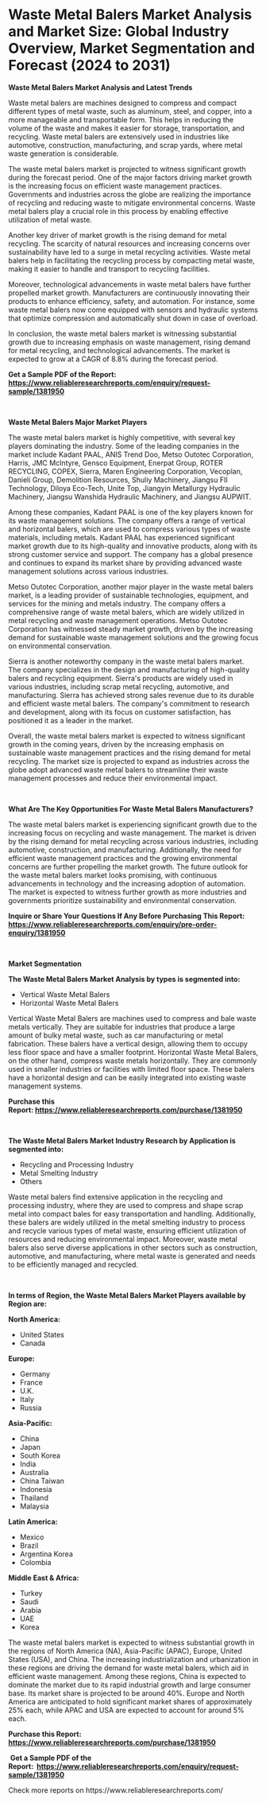 <p><h1>Waste Metal Balers Market Analysis and Market Size: Global Industry Overview, Market Segmentation and Forecast (2024 to 2031)</h1></p><p><strong>Waste Metal Balers Market Analysis and Latest Trends</strong></p>
<p><p>Waste metal balers are machines designed to compress and compact different types of metal waste, such as aluminum, steel, and copper, into a more manageable and transportable form. This helps in reducing the volume of the waste and makes it easier for storage, transportation, and recycling. Waste metal balers are extensively used in industries like automotive, construction, manufacturing, and scrap yards, where metal waste generation is considerable.</p><p>The waste metal balers market is projected to witness significant growth during the forecast period. One of the major factors driving market growth is the increasing focus on efficient waste management practices. Governments and industries across the globe are realizing the importance of recycling and reducing waste to mitigate environmental concerns. Waste metal balers play a crucial role in this process by enabling effective utilization of metal waste.</p><p>Another key driver of market growth is the rising demand for metal recycling. The scarcity of natural resources and increasing concerns over sustainability have led to a surge in metal recycling activities. Waste metal balers help in facilitating the recycling process by compacting metal waste, making it easier to handle and transport to recycling facilities.</p><p>Moreover, technological advancements in waste metal balers have further propelled market growth. Manufacturers are continuously innovating their products to enhance efficiency, safety, and automation. For instance, some waste metal balers now come equipped with sensors and hydraulic systems that optimize compression and automatically shut down in case of overload.</p><p>In conclusion, the waste metal balers market is witnessing substantial growth due to increasing emphasis on waste management, rising demand for metal recycling, and technological advancements. The market is expected to grow at a CAGR of 8.8% during the forecast period.</p></p>
<p><strong>Get a Sample PDF of the Report:&nbsp; <a href="https://www.reliableresearchreports.com/enquiry/request-sample/1381950">https://www.reliableresearchreports.com/enquiry/request-sample/1381950</a></strong></p>
<p>&nbsp;</p>
<p><strong>Waste Metal Balers Major Market Players</strong></p>
<p><p>The waste metal balers market is highly competitive, with several key players dominating the industry. Some of the leading companies in the market include Kadant PAAL, ANIS Trend Doo, Metso Outotec Corporation, Harris, JMC McIntyre, Gensco Equipment, Enerpat Group, ROTER RECYCLING, COPEX, Sierra, Maren Engineering Corporation, Vecoplan, Danieli Group, Demolition Resources, Shuliy Machinery, Jiangsu FII Technology, Diloya Eco-Tech, Unite Top, Jiangyin Metallurgy Hydraulic Machinery, Jiangsu Wanshida Hydraulic Machinery, and Jiangsu AUPWIT.</p><p>Among these companies, Kadant PAAL is one of the key players known for its waste management solutions. The company offers a range of vertical and horizontal balers, which are used to compress various types of waste materials, including metals. Kadant PAAL has experienced significant market growth due to its high-quality and innovative products, along with its strong customer service and support. The company has a global presence and continues to expand its market share by providing advanced waste management solutions across various industries.</p><p>Metso Outotec Corporation, another major player in the waste metal balers market, is a leading provider of sustainable technologies, equipment, and services for the mining and metals industry. The company offers a comprehensive range of waste metal balers, which are widely utilized in metal recycling and waste management operations. Metso Outotec Corporation has witnessed steady market growth, driven by the increasing demand for sustainable waste management solutions and the growing focus on environmental conservation.</p><p>Sierra is another noteworthy company in the waste metal balers market. The company specializes in the design and manufacturing of high-quality balers and recycling equipment. Sierra's products are widely used in various industries, including scrap metal recycling, automotive, and manufacturing. Sierra has achieved strong sales revenue due to its durable and efficient waste metal balers. The company's commitment to research and development, along with its focus on customer satisfaction, has positioned it as a leader in the market.</p><p>Overall, the waste metal balers market is expected to witness significant growth in the coming years, driven by the increasing emphasis on sustainable waste management practices and the rising demand for metal recycling. The market size is projected to expand as industries across the globe adopt advanced waste metal balers to streamline their waste management processes and reduce their environmental impact.</p></p>
<p>&nbsp;</p>
<p><strong>What Are The Key Opportunities For Waste Metal Balers Manufacturers?</strong></p>
<p><p>The waste metal balers market is experiencing significant growth due to the increasing focus on recycling and waste management. The market is driven by the rising demand for metal recycling across various industries, including automotive, construction, and manufacturing. Additionally, the need for efficient waste management practices and the growing environmental concerns are further propelling the market growth. The future outlook for the waste metal balers market looks promising, with continuous advancements in technology and the increasing adoption of automation. The market is expected to witness further growth as more industries and governments prioritize sustainability and environmental conservation.</p></p>
<p><strong>Inquire or Share Your Questions If Any Before Purchasing This Report: <a href="https://www.reliableresearchreports.com/enquiry/pre-order-enquiry/1381950">https://www.reliableresearchreports.com/enquiry/pre-order-enquiry/1381950</a></strong></p>
<p>&nbsp;</p>
<p><strong>Market Segmentation</strong></p>
<p><strong>The Waste Metal Balers Market Analysis by types is segmented into:</strong></p>
<p><ul><li>Vertical Waste Metal Balers</li><li>Horizontal Waste Metal Balers</li></ul></p>
<p><p>Vertical Waste Metal Balers are machines used to compress and bale waste metals vertically. They are suitable for industries that produce a large amount of bulky metal waste, such as car manufacturing or metal fabrication. These balers have a vertical design, allowing them to occupy less floor space and have a smaller footprint. Horizontal Waste Metal Balers, on the other hand, compress waste metals horizontally. They are commonly used in smaller industries or facilities with limited floor space. These balers have a horizontal design and can be easily integrated into existing waste management systems.</p></p>
<p><strong>Purchase this Report:&nbsp;<a href="https://www.reliableresearchreports.com/purchase/1381950">https://www.reliableresearchreports.com/purchase/1381950</a></strong></p>
<p>&nbsp;</p>
<p><strong>The Waste Metal Balers Market Industry Research by Application is segmented into:</strong></p>
<p><ul><li>Recycling and Processing Industry</li><li>Metal Smelting Industry</li><li>Others</li></ul></p>
<p><p>Waste metal balers find extensive application in the recycling and processing industry, where they are used to compress and shape scrap metal into compact bales for easy transportation and handling. Additionally, these balers are widely utilized in the metal smelting industry to process and recycle various types of metal waste, ensuring efficient utilization of resources and reducing environmental impact. Moreover, waste metal balers also serve diverse applications in other sectors such as construction, automotive, and manufacturing, where metal waste is generated and needs to be efficiently managed and recycled.</p></p>
<p>&nbsp;</p>
<p><strong>In terms of Region, the Waste Metal Balers Market Players available by Region are:</strong></p>
<p>
    <p> <strong> North America: </strong>
        <ul>
            <li>United States</li>
            <li>Canada</li>
        </ul>
        </p> 
    <p> <strong> Europe: </strong>
        <ul>
            <li>Germany</li>
            <li>France</li>
            <li>U.K.</li>
            <li>Italy</li>
            <li>Russia</li>
        </ul>
        </p> 
    <p> <strong> Asia-Pacific: </strong>
        <ul>
            <li>China</li>
            <li>Japan</li>
            <li>South Korea</li>
            <li>India</li>
            <li>Australia</li>
            <li>China Taiwan</li>
            <li>Indonesia</li>
            <li>Thailand</li>
            <li>Malaysia</li>
        </ul>
        </p> 
    <p> <strong> Latin America: </strong>
        <ul>
            <li>Mexico</li>
            <li>Brazil</li>
            <li>Argentina Korea</li>
            <li>Colombia</li>
        </ul>
        </p> 
    <p> <strong> Middle East & Africa: </strong>
        <ul>
            <li>Turkey</li>
            <li>Saudi</li>
            <li>Arabia</li>
            <li>UAE</li>
            <li>Korea</li>
        </ul>
    </p>
    </p>
<p><p>The waste metal balers market is expected to witness substantial growth in the regions of North America (NA), Asia-Pacific (APAC), Europe, United States (USA), and China. The increasing industrialization and urbanization in these regions are driving the demand for waste metal balers, which aid in efficient waste management. Among these regions, China is expected to dominate the market due to its rapid industrial growth and large consumer base. Its market share is projected to be around 40%. Europe and North America are anticipated to hold significant market shares of approximately 25% each, while APAC and USA are expected to account for around 5% each.</p></p>
<p><strong>Purchase this Report: <a href="https://www.reliableresearchreports.com/purchase/1381950">https://www.reliableresearchreports.com/purchase/1381950</a></strong></p>
<p>&nbsp;<strong>Get a Sample PDF of the Report:&nbsp;&nbsp;<a href="https://www.reliableresearchreports.com/enquiry/request-sample/1381950">https://www.reliableresearchreports.com/enquiry/request-sample/1381950</a></strong></p>
<p><strong></strong></p>
<p>Check more reports on https://www.reliableresearchreports.com/</p>